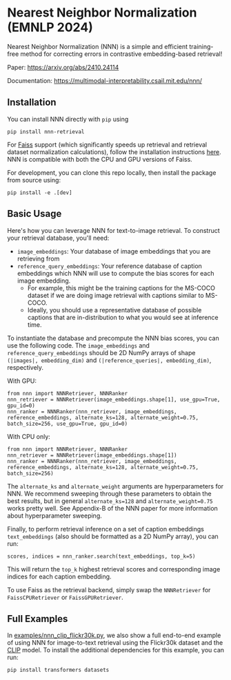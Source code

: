 # Nearest Neighbor Normalization (EMNLP 2024)
Nearest Neighbor Normalization (NNN) is a simple and efficient training-free method for correcting errors in contrastive embedding-based retrieval!

Paper: https://arxiv.org/abs/2410.24114

Documentation: https://multimodal-interpretability.csail.mit.edu/nnn/

## Installation

You can install NNN directly with `pip` using 
```
pip install nnn-retrieval
```

For [Faiss](https://github.com/facebookresearch/faiss/) support (which significantly speeds up retrieval and retrieval dataset normalization calculations), follow the installation instructions [here](https://github.com/facebookresearch/faiss/blob/main/INSTALL.md). NNN is compatible with both the CPU and GPU versions of Faiss.

For development, you can clone this repo locally, then install the package from source using:
```
pip install -e .[dev]
```

## Basic Usage

Here's how you can leverage NNN for text-to-image retrieval. To construct your retrieval database, you'll need:
- `image_embeddings`: Your database of image embeddings that you are retrieving from
- `reference_query_embeddings`: Your reference database of caption embeddings which NNN will use to compute the bias scores for each image embedding.
    - For example, this might be the training captions for the MS-COCO dataset if we are doing image retrieval with captions similar to MS-COCO.
    - Ideally, you should use a representative database of possible captions that are in-distribution to what you would see at inference time.

To instantiate the database and precompute the NNN bias scores, you can use the following code. The `image_embeddings` and `reference_query_embeddings` should be 2D NumPy arrays of shape `(|images|, embedding_dim)` and `(|reference_queries|, embedding_dim)`, respectively.

With GPU:
```
from nnn import NNNRetriever, NNNRanker
nnn_retriever = NNNRetriever(image_embeddings.shape[1], use_gpu=True, gpu_id=0)
nnn_ranker = NNNRanker(nnn_retriever, image_embeddings, reference_embeddings, alternate_ks=128, alternate_weight=0.75, batch_size=256, use_gpu=True, gpu_id=0)
```

With CPU only:
```
from nnn import NNNRetriever, NNNRanker
nnn_retriever = NNNRetriever(image_embeddings.shape[1])
nnn_ranker = NNNRanker(nnn_retriever, image_embeddings, reference_embeddings, alternate_ks=128, alternate_weight=0.75, batch_size=256)
```

The `alternate_ks` and `alternate_weight` arguments are hyperparameters for NNN. We recommend sweeping through these parameters to obtain the best results, but in general `alternate_ks=128` and `alternate_weight=0.75` works pretty well. See Appendix-B of the NNN paper for more information about hyperparameter sweeping.

Finally, to perform retrieval inference on a set of caption embeddings `text_embeddings` (also should be formatted as a 2D NumPy array), you can run:
```
scores, indices = nnn_ranker.search(text_embeddings, top_k=5)
```

This will return the `top_k` highest retrieval scores and corresponding image indices for each caption embedding.

To use Faiss as the retrieval backend, simply swap the `NNNRetriever` for `FaissCPURetriever` or `FaissGPURetriever`.

## Full Examples

In [examples/nnn_clip_flickr30k.py](https://github.com/multimodal-interpretability/nnn/blob/main/examples/nnn_clip_flickr_30k.py), we also show a full end-to-end example of using NNN for image-to-text retrieval using the Flickr30k dataset and the [CLIP](https://huggingface.co/openai/clip-vit-base-patch32) model. To install the additional dependencies for this example, you can run:
```
pip install transformers datasets
```
